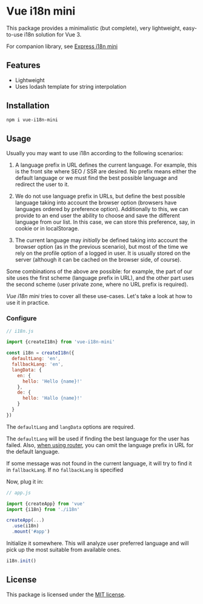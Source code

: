 # Vue i18n mini

This package provides a minimalistic (but complete), very lightweight,
easy-to-use i18n solution for Vue 3.

For companion library, see [Express i18n mini](https://github.com/plashenkov/express-i18n-mini)

## Features

- Lightweight
- Uses lodash template for string interpolation

## Installation

```bash
npm i vue-i18n-mini
```

## Usage

Usually you may want to use i18n according to the following scenarios:

1. A language prefix in URL defines the current language.
   For example, this is the front site where SEO / SSR are desired.
   No prefix means either the default language or we must find the best
   possible language and redirect the user to it.

2. We do not use language prefix in URLs, but define the best possible language taking
   into account the browser option (browsers have languages ordered by preference option).
   Additionally to this, we can provide to an end user the ability to choose and save
   the different language from our list. In this case, we can store this preference, say,
   in cookie or in localStorage.

3. The current language may _initially_ be defined taking into account the browser option
   (as in the previous scenario), but most of the time we rely on the profile option
   of a logged in user. It is usually stored on the server (although it can be cached
   on the browser side, of course).

Some combinations of the above are possible: for example, the part of our site uses the first
scheme (language prefix in URL), and the other part uses the second scheme (user private zone,
where no URL prefix is required).

*Vue i18n mini* tries to cover all these use-cases.
Let's take a look at how to use it in practice.

### Configure

```js
// i18n.js

import {createI18n} from 'vue-i18n-mini'

const i18n = createI18n({
  defaultLang: 'en',
  fallbackLang: 'en',
  langData: {
    en: {
      hello: 'Hello {name}!'
    },
    de: {
      hello: 'Hallo {name}!'
    }
  }
})
```

The `defaultLang` and `langData` options are required.

The `defaultLang` will be used if finding the best language for the user has failed.
Also, [when using router](),
you can omit the language prefix in URL for the default language.

If some message was not found in the current language, it will try to find it in `fallbackLang`.
If no `fallbackLang` is specified


Now, plug it in:

```js
// app.js

import {createApp} from 'vue'
import {i18n} from './i18n'

createApp(...)
  .use(i18n)
  .mount('#app')
```

Initialize it somewhere. This will analyze user preferred language and will pick up the most
suitable from available ones.

```js
i18n.init()
```

## License

This package is licensed under the [MIT license](LICENSE.md).
